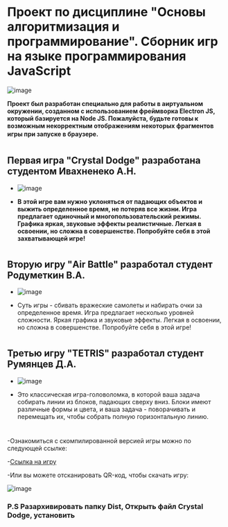 # Проект по дисциплине "Основы алгоритмизация и программирование". Сборник игр на языке программирования JavaScript

![image](https://github.com/ShaobiShain/Game/assets/126594092/9ff7be99-b277-4bfa-ae0b-9c05b1b01244)




**Проект был разработан специально для работы в аиртуальном окружении, созданном с использованием фреймворка Electron JS, который базируется на Node JS. Пожалуйста, будьте готовы к возможным некорректным отображениям некоторых фрагментов игры при запуске в браузере.**
 ㅤ 
#
## Первая игра "Crystal Dodge" разработана студентом Ивахненеко А.Н.

- ![image](https://github.com/ShaobiShain/Game/assets/126594092/53bdd975-6089-4397-8fc3-797578d8591e)

- **В этой игре вам нужно уклоняться от падающих объектов и выжить определенное время, не потеряв все жизни. Игра предлагает одиночный и многопользовательский режимы. Графика яркая, звуковые эффекты реалистичные. Легкая в освоении, но сложна в совершенстве. Попробуйте себя в этой захватывающей игре!**
#
## Вторую игру "Air Battle" разработал студент Родуметкин В.А.

- ![image](https://github.com/ShaobiShain/Game/assets/126594092/55ea4490-5543-4671-9b57-d2548c220462)

- Суть игры - сбивать вражеские самолеты и набирать очки за определенное время. Игра предлагает несколько уровней сложности. Яркая графика и звуковые эффекты. Легкая в освоении, но сложна в совершенстве. Попробуйте себя в этой игре!
#
## Третью игру "TETRIS" разработал студент Румянцев Д.A.
 
- ![image](https://github.com/ShaobiShain/Game/assets/126594092/215354ca-2763-4c42-b1e4-eb6eace4fd0c)

- Это классическая игра-головоломка, в которой ваша задача собирать линии из блоков, падающих сверху вниз. Блоки имеют различные формы и цвета, и ваша задача - поворачивать и перемещать их, чтобы собрать полную горизонтальную линию.

# 
-Ознакомиться с скомпилированной версией игры можно по следующей ссылке:

-[Ссылка на игру](https://disk.yandex.ru/d/HWauev5Oi8w3Ww)

-Или вы можете отсканировать QR-код, чтобы скачать игру:

![image](https://github.com/ShaobiShain/Game/assets/126594092/7cd6c88a-0c58-42d3-8597-d77b24cdf250)

### P.S Разархивировать папку Dist, Открыть файл Crystal Dodge, установить
